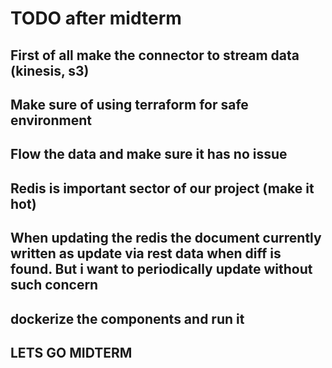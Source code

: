 # TODO after midterm

## First of all make the connector to stream data (kinesis, s3)
## Make sure of using terraform for safe environment
## Flow the data and make sure it has no issue
## Redis is important sector of our project (make it hot)
## When updating the redis the document currently written as update via rest data when diff is found. But i want to periodically update without such concern
## dockerize the components and run it

## LETS GO MIDTERM